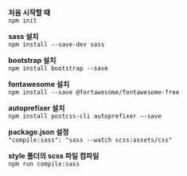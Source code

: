 **처음 시작할 때**  
`npm init`

**sass 설치**  
`npm install --save-dev sass`

**bootstrap 설치**  
`npm install bootstrap --save`

**fontawesome 설치**  
`npm install --save @fortawesome/fontawesome-free`

**autoprefixer 설치**  
`npm install postcss-cli autoprefixer –-save`

**package.json 설정**  
`"compile:sass": "sass --watch scss:assets/css"`

**style 폴더의 scss 파일 컴파일**  
`npm run compile:sass`